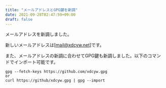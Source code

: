 ```yaml
---
title: "メールアドレスとGPG鍵を新調"
date: 2021-09-28T02:47:59+09:00
draft: false
---
```


メールアドレスを新調しました。

新しいメールアドレスは[mail@xdcyw.net]です。

また、メールアドレスの新調に合わせてGPG鍵も新調しました。以下のコマンドでインポート可能です。

```git
gpg --fetch-keys https://github.com/xdcyw.gpg
or
curl https://github/xdcyw.gpg | gpg --import
```
